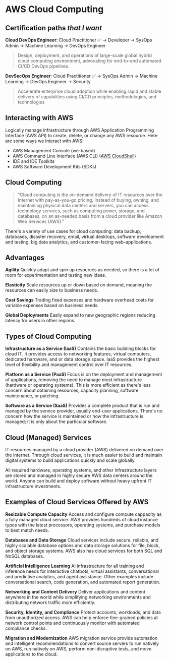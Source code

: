 # AWS Cloud Computing
## Certification paths *that I want*
**Cloud DevOps Engineer**: Cloud Practitioner ✅  -> Developer -> SysOps Admin -> Machine Learning -> DevOps Engineer
> Design, deployment, and operations of large-scale global hybrid cloud computing environment, advocating for end-to-end automated CI/CD DevOps pipelines.

**DevSecOps Engineer**: Cloud Practitioner ✅  -> SysOps Admin -> Machine Learning -> DevOps Engineer -> Security
> Accelerate enterprise cloud adoption while enabling rapid and stable delivery of capabilities using CI/CD principles, methodologies, and technologies


## Interacting with AWS
Logically manage infrastructure through AWS Application Programming Interface (AWS API) to create, delete, or change any AWS resource. Here are some ways we interact with AWS:
- AWS Management Console (we-based)
- AWS Command Line Interface (AWS CLI) ([AWS CloudShell](https://aws.amazon.com/cloudshell/?pg=cloudessentials))
- IDE and IDE Toolkits
- AWS Software Development Kits (SDKs)

## Cloud Computing
> "Cloud computing is the on-demand delivery of IT resources over the Internet with pay-as-you-go pricing. Instead of buying, owning, and maintaining physical data centers and servers, you can access technology services, such as computing power, storage, and databases, on an as-needed basis from a cloud provider like Amazon Web Services (AWS)."

There's a variety of use cases for cloud computing: data backup, databases, disaster recovery, email, virtual desktops, software development and testing, big data analytics, and customer-facing web-applications.


## Advantages
**Agility**
Quickly adapt and spin up resources as needed, so there is a lot of room for experimentation and testing new ideas.

**Elasticity**
Scale resources up or down based on demand, meaning the resources can easily size to business needs.

**Cost Savings**
Trading fixed expenses and hardware overhead costs for variable expenses based on business needs. 

**Global Deployments**
Easily expand to new geographic regions reducing latency for users in other regions.

## Types of Cloud Computing
**Infrastructure as a Service (IaaS)**
Contains the basic building blocks for cloud IT. It provides access to networking features, virtual computers, dedicated hardware, and or data storage space. IaaS provides the highest level of flexibility and management control over IT resources.

**Platform as a Service (PaaS)**
Focus is on the deployment and management of applications, removing the need to manage most infrastructure (hardware or operating systems). This is more efficient as there's less concern about obtaining resources, capacity planning, software maintenance, or patching.

**Software as a Service (SaaS)**
Provides a complete product that is run and managed by the service provider, usually end-user applications. There's no concern how the service is maintained or how the infrastructure is managed; it is only about the particular software.

## Cloud (Managed) Services
IT resources managed by a cloud provider (AWS) delivered on demand over the internet. Through cloud services, it is much easier to build and maintain digital systems to build applications quickly and scale globally.

All required hardware, operating systems, and other infrastructure layers are stored and managed in highly secure AWS data centers around the world. Anyone can build and deploy software without heavy upfront IT infrastructure investments. 

## Examples of Cloud Services Offered by AWS
**Resizable Compute Capacity**
Access and configure compute cappacity as a fully managed cloud service. AWS provides hundreds of cloud instance types with the latest processors, operating systems, and purchase models to best match needs.

**Databases and Data Storage**
Cloud services include secure, reliable, and highly scalable database options and data storage solutions for file, block, and object storage systems. AWS also has cloud services for both SQL and NoSQL databases.

**Artificial Intelligence Learning**
AI infrastructure for all training and inference needs for interactive chatbots, virtual assistants, conversational and predictive analytics, and agent assistance. Other examples include conversational search, code generation, and automated report generation.

**Networking and Content Delivery** 
Deliver applications and content anywhere in the world while simplifying networking environments and distributing network traffic more efficiently.

**Security, Identity, and Compliance**
Protect accounts, workloads, and data from unauthorized access. AWS can help enforce fine-grained policies at network control points and continuously monitor with automated compliance checks.

**Migration and Modernization**
AWS migration service provide automation and intelligent recommendations to convert source servers to run natively on AWS, run natively on AWS, perform non-disruptive tests, and move applications to the cloud.
